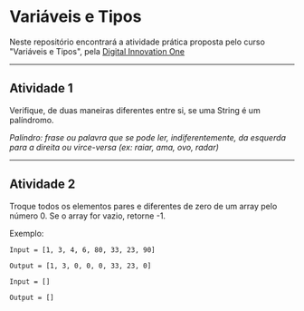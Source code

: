 # **Variáveis e Tipos**

Neste repositório encontrará a atividade prática proposta pelo curso "Variáveis e Tipos", pela [Digital Innovation One](https://web.dio.me)

***
## **Atividade 1**

Verifique, de duas maneiras diferentes entre si, se uma String é um palíndromo.

*Palíndro: frase ou palavra que se pode ler, indiferentemente, da esquerda para a direita ou virce-versa (ex: raiar, ama, ovo, radar)* 

***
## **Atividade 2**

Troque todos os elementos pares e diferentes de zero de um array pelo número 0. Se o array for vazio, retorne -1.

Exemplo:

```
Input = [1, 3, 4, 6, 80, 33, 23, 90]

Output = [1, 3, 0, 0, 0, 33, 23, 0]

Input = []

Output = []
```